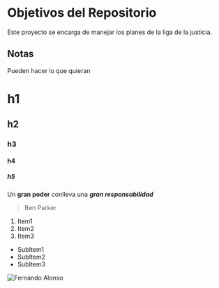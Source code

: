 # Objetivos del Repositorio
Este proyecto se encarga de manejar los planes de la liga de la justicia.

## Notas
Pueden hacer lo que quieran

# h1
## h2
### h3
#### h4
##### h5

Un **gran poder** conlleva una ***gran responsabilidad***
> Ben Parker

1. Item1
2. Item2
3. Item3
* SubItem1
* SubItem2
* SubItem3

![Fernando Alonso](https://imgresizer.eurosport.com/unsafe/1200x0/filters:format(jpeg):focal(1100x584:1102x582)/origin-imgresizer.eurosport.com/2021/03/13/3010837-61772468-2560-1440.jpg)
